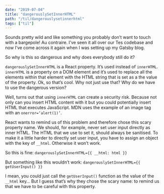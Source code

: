```yaml
---
date: "2019-07-04"
title: "dangerouslySetInnerHTML"
path: "/til/dangerouslysetinnerhtml"
tags: ["til"]
---
```


Sounds pretty wild and like something you probably don’t want to touch with a bargepole! Au contraire. I’ve seen it all over our Tes codebase and now I’ve come across it again when I was setting up my Gatsby blog.

So why is this so dangerous and why does everybody still do it?

`dangerouslySetInnerHTML` is a React property. It’s used instead of `innerHTML`. 
`innerHTML` is a property on a DOM element and it’s used to replace all the elements within that element with the HTML string that is set as a the value of the property. 
Ok, so that’s cool. Why not just use that? Why do we have to use the dangerous version?

Well, turns out that using `innerHTML` can create a security risk. Because not only can you insert HTML content with it but you could potentially insert HTML that executes JavaScript. MDN uses the example of an image tag with an `onerror=‘alert(1)’`. 

React wants to remind us of this problem and therefore chose this scary property name. We should, for example, never set user input directly as inner HTML. The HTML that we use to set it, should always be sanitised. To make it a little harder to directly set user input, you have to assign an object with the key of `__html`. Otherwise it won’t work. 

So this is fine:
`dangerouslySetInnerHTML={{ __html: html }}`

But something like this wouldn’t work:
`dangerouslySetInnerHTML={{ getUserInput() }}`

I mean, you could just call the `getUserInput()` function as the value of the `__html` key… But I guess that’s why they chose the scary name: to remind us that we have to be careful with this property.
